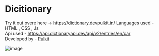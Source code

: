 # **Dicitionary**

Try it out overe here -> https://dictionary.devpulkit.in/ 
Languages used - HTML , CSS , Js  
Api used - https://api.dictionaryapi.dev/api/v2/entries/en/car  
Developed by - [Pulkit](https://devpulkit.vercel.app/ "Pulkit")

![image](https://github.com/Pulkitxm/Dictionary/assets/65671483/3a0e6fbe-fb5f-49a7-ae12-c2fda3006103)
